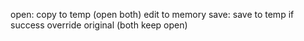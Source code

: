 open: copy to temp (open both)
edit to memory
save: save to temp if success override original (both keep open)